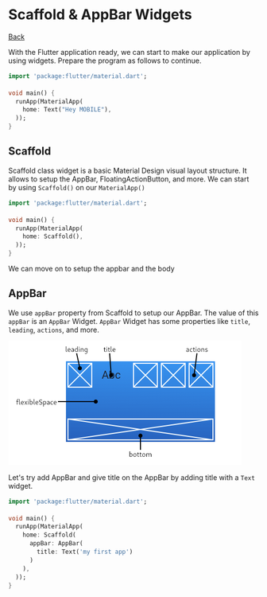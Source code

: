 # Scaffold & AppBar Widgets

[Back](README.md)

With the Flutter application ready, we can start to make our application by using widgets. Prepare the program as follows to continue.

```dart
import 'package:flutter/material.dart';

void main() {
  runApp(MaterialApp(
    home: Text("Hey MOBILE"),
  ));
}
```

## Scaffold

Scaffold class widget is a basic Material Design visual layout structure. It allows to setup the AppBar, FloatingActionButton, and more. We can start by using `Scaffold()` on our `MaterialApp()`

```dart
import 'package:flutter/material.dart';

void main() {
  runApp(MaterialApp(
    home: Scaffold(),
  ));
}
```

We can move on to setup the appbar and the body

## AppBar

We use `appBar` property from Scaffold to setup our AppBar. The value of this `appBar` is an `AppBar` Widget. `AppBar` Widget has some properties like `title`, `leading`, `actions`, and more.

![Appbar](images/appbar.png)

Let's try add AppBar and give title on the AppBar by adding title with a `Text` widget.

```dart
import 'package:flutter/material.dart';

void main() {
  runApp(MaterialApp(
    home: Scaffold(
      appBar: AppBar(
        title: Text('my first app')
      )
    ),
  ));
}
```
